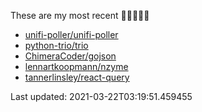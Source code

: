 These are my most recent 🌟🌟🌟🌟🌟

* [unifi-poller/unifi-poller](https://github.com/unifi-poller/unifi-poller)
* [python-trio/trio](https://github.com/python-trio/trio)
* [ChimeraCoder/gojson](https://github.com/ChimeraCoder/gojson)
* [lennartkoopmann/nzyme](https://github.com/lennartkoopmann/nzyme)
* [tannerlinsley/react-query](https://github.com/tannerlinsley/react-query)

Last updated: 2021-03-22T03:19:51.459455
